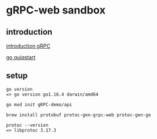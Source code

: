# gRPC-web sandbox

## introduction

[introduction gRPC](https://grpc.io/docs/what-is-grpc/introduction/)

[go quiqstart](https://grpc.io/docs/languages/go/)

## setup

```
go version
=> go version go1.16.4 darwin/amd64
```

```
go mod init gRPC-demo/api
```

```
brew install protobuf protoc-gen-grpc-web protoc-gen-go
```

```
protoc --version
=> libprotoc 3.17.3
```